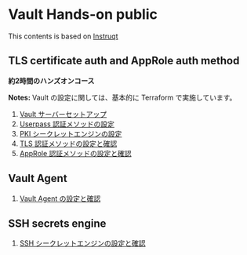 # Vault Hands-on public

This contents is based on [Instruqt](https://instruqt.com/)

## TLS certificate auth and AppRole auth method

**約2時間のハンズオンコース**

**Notes:** Vault の設定に関しては、基本的に Terraform で実施しています。

1. [Vault サーバーセットアップ](https://github.com/itot555/vault-handson-public/tree/main/server)
1. [Userpass 認証メソッドの設定](https://github.com/itot555/vault-handson-public/tree/main/auth-userpass)
1. [PKI シークレットエンジンの設定](https://github.com/itot555/vault-handson-public/tree/main/secrets-engine-pki)
1. [TLS 認証メソッドの設定と確認](https://github.com/itot555/vault-handson-public/tree/main/auth-tls)
1. [AppRole 認証メソッドの設定と確認](https://github.com/itot555/vault-handson-public/tree/main/auth-approle)

## Vault Agent

1. [Vault Agent の設定と確認](https://github.com/itot555/vault-handson-public/tree/main/vault-agent)

## SSH secrets engine

1. [SSH シークレットエンジンの設定と確認](https://github.com/itot555/vault-handson-public/tree/main/secrets-engine-ssh-cert)
